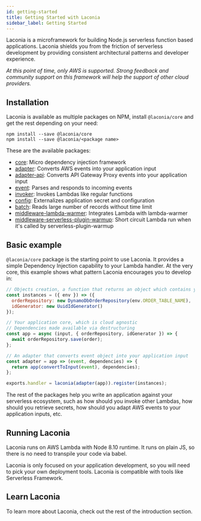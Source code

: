 ```yaml
---
id: getting-started
title: Getting Started with Laconia
sidebar_label: Getting Started
---
```


Laconia is a microframework for building Node.js serverless function based
applications. Laconia shields you from the friction of serverless development by
providing consistent architectural patterns and developer experience.

_At this point of time, only AWS is supported. Strong feedback and community
support on this framework will help the support of other cloud providers._

## Installation

Laconia is available as multiple packages on NPM, install `@laconia/core` and
get the rest depending on your need:

```
npm install --save @laconia/core
npm install --save @laconia/<package name>
```

These are the available packages:

- [core](api/core.md): Micro dependency injection framework
- [adapter](api/adapter.md): Converts AWS events into your application input
- [adapter-api](api/adapter-api.md): Converts API Gateway Proxy events into your
  application input
- [event](api/event.md): Parses and responds to incoming events
- [invoker](api/invoker.md): Invokes Lambdas like regular functions
- [config](api/config.md): Externalizes application secret and configuration
- [batch](api/batch.md): Reads large number of records without time limit
- [middleware-lambda-warmer](api/middleware-lambda-warmer.md): Integrates Lambda
  with lambda-warmer
- [middleware-serverless-plugin-warmup](api/middleware-serverless-plugin-warmup.md):
  Short circuit Lambda run when it's called by serverless-plugin-warmup

## Basic example

`@laconia/core` package is the starting point to use Laconia. It provides a
simple Dependency Injection capability to your Lambda handler. At the very core,
this example shows what pattern Laconia encourages you to develop in:

```js
// Objects creation, a function that returns an object which contains your dependencies
const instances = ({ env }) => ({
  orderRepository: new DynamoDbOrderRepository(env.ORDER_TABLE_NAME),
  idGenerator: new UuidIdGenerator()
});

// Your application core, which is cloud agnostic
// Dependencies made available via destructuring
const app = async (input, { orderRepository, idGenerator }) => {
  await orderRepository.save(order);
};

// An adapter that converts event object into your application input
const adapter = app => (event, dependencies) => {
  return app(convertToInput(event), dependencies);
};

exports.handler = laconia(adapter(app)).register(instances);
```

The rest of the packages help you write an application against your serverless
ecosystem, such as how should you invoke other Lambdas, how should you retrieve
secrets, how should you adapt AWS events to your application inputs, etc.

## Running Laconia

Laconia runs on AWS Lambda with Node 8.10 runtime. It runs on plain JS, so there
is no need to transpile your code via babel.

Laconia is only focused on your application development, so you will need to
pick your own deployment tools. Laconia is compatible with tools like Serverless
Framework.

## Learn Laconia

To learn more about Laconia, check out the rest of the introduction section.
